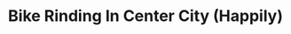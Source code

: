 ---
pid: rs108
title: Bike Rinding In Center City (Happily)
location_transcription: Rittenhouse Square
coordinates: "[-75.172366315067, 39.949235054276]"
zipcode: '19146'
gen_neighborhood: South Philadelphia
neighborhood: Graduate Hospital,Naval Square,Southwest Center City
outside_phl: 
age: '14'
age_range: 13-19
instagram: 
image_file_name: rs_108.jpg
proposal_transcription: "[people biking on the street]"
topic: Sports
topic_summary: '0'
type: Other No Form,Image
keywords_other: biking, bikes
credit: S J Jalcus
image_labels: 
twitter: 
facebook: 
permalink: "/monuments/rs108/"
layout: item-page
---